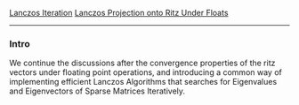 [Lanczos Iteration](../AMATH%20584%20Numerical%20Linear%20Algebra/Hessenberg%20Form/Lanczos%20Iteration.md)
[Lanczos Projection onto Ritz Under Floats](Lanczos%20Projection%20onto%20Ritz%20Under%20Floats.md)

---
### **Intro**

We continue the discussions after the convergence properties of the ritz vectors under floating point operations, and introducing a common way of implementing efficient Lanczos Algorithms that searches for Eigenvalues and Eigenvectors of Sparse Matrices Iteratively. 

